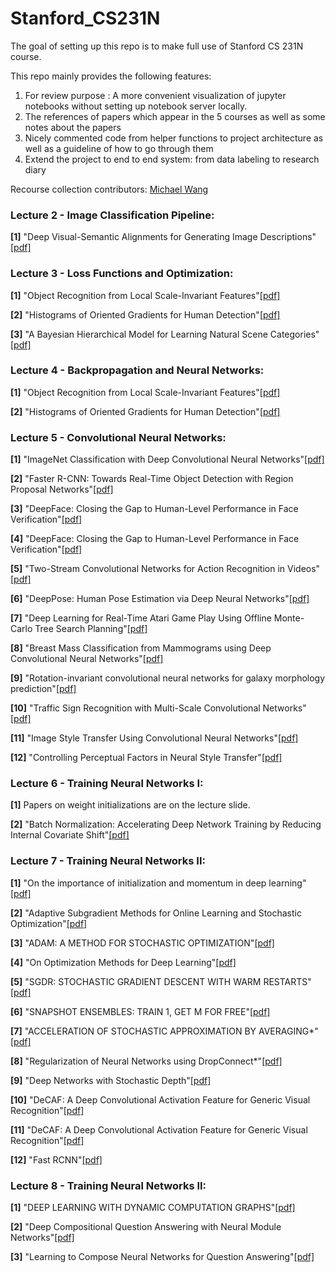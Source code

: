 # Stanford_CS231N
The goal of setting up this repo is to make full use of Stanford CS 231N course.

This repo mainly provides the following features:
1. For review purpose : A more convenient visualization of jupyter notebooks without setting up notebook server locally.
2. The references of papers which appear in the 5 courses as well as some notes about the papers
3. Nicely commented code from helper functions to project architecture as well as a guideline of how to go through them
4. Extend the project to end to end system: from data labeling to research diary

Recourse collection contributors: [Michael Wang](https://github.com/MichaelYxWang)


### Lecture 2 - Image Classification Pipeline:
**[1]** "Deep Visual-Semantic Alignments for Generating Image Descriptions"[[pdf]](https://cs.stanford.edu/people/karpathy/cvpr2015.pdf)


### Lecture 3 - Loss Functions and Optimization:
**[1]** "Object Recognition from Local Scale-Invariant Features"[[pdf]](https://www.cs.ubc.ca/~lowe/papers/iccv99.pdf)

**[2]** "Histograms of Oriented Gradients for Human Detection"[[pdf]](https://lear.inrialpes.fr/people/triggs/pubs/Dalal-cvpr05.pdf)

**[3]** "A Bayesian Hierarchical Model for Learning Natural Scene Categories"[[pdf]](http://vision.stanford.edu/documents/Fei-FeiPerona2005.pdf)


### Lecture 4 - Backpropagation and Neural Networks:
**[1]** "Object Recognition from Local Scale-Invariant Features"[[pdf]](https://www.cs.ubc.ca/~lowe/papers/iccv99.pdf)

**[2]** "Histograms of Oriented Gradients for Human Detection"[[pdf]](https://lear.inrialpes.fr/people/triggs/pubs/Dalal-cvpr05.pdf)


### Lecture 5 - Convolutional Neural Networks:
**[1]** "ImageNet Classification with Deep Convolutional
Neural Networks"[[pdf]](https://papers.nips.cc/paper/4824-imagenet-classification-with-deep-convolutional-neural-networks.pdf)

**[2]** "Faster R-CNN: Towards Real-Time Object Detection with Region Proposal Networks"[[pdf]](https://arxiv.org/pdf/1506.01497.pdf)

**[3]** "DeepFace: Closing the Gap to Human-Level Performance in Face Verification"[[pdf]](https://www.cs.toronto.edu/~ranzato/publications/taigman_cvpr14.pdf)

**[4]** "DeepFace: Closing the Gap to Human-Level Performance in Face Verification"[[pdf]](https://arxiv.org/pdf/1312.6034.pdf)

**[5]** "Two-Stream Convolutional Networks for Action Recognition in Videos"[[pdf]](https://arxiv.org/pdf/1406.2199.pdf)

**[6]** "DeepPose: Human Pose Estimation via Deep Neural Networks"[[pdf]](https://arxiv.org/pdf/1312.4659.pdf)

**[7]** "Deep Learning for Real-Time Atari Game Play
Using Offline Monte-Carlo Tree Search Planning"[[pdf]](https://papers.nips.cc/paper/5421-deep-learning-for-real-time-atari-game-play-using-offline-monte-carlo-tree-search-planning.pdf)

**[8]** "Breast Mass Classification from Mammograms using
Deep Convolutional Neural Networks"[[pdf]](https://arxiv.org/pdf/1612.00542.pdf)

**[9]** "Rotation-invariant convolutional neural networks for galaxy
morphology prediction"[[pdf]](https://arxiv.org/pdf/1503.07077.pdf)


**[10]** "Traffic Sign Recognition with Multi-Scale Convolutional Networks"[[pdf]](http://yann.lecun.com/exdb/publis/pdf/sermanet-ijcnn-11.pdf)

**[11]** "Image Style Transfer Using Convolutional Neural Networks"[[pdf]](https://www.cv-foundation.org/openaccess/content_cvpr_2016/papers/Gatys_Image_Style_Transfer_CVPR_2016_paper.pdf)

**[12]** "Controlling Perceptual Factors in Neural Style Transfer"[[pdf]](https://arxiv.org/pdf/1611.07865.pdf)


### Lecture 6 - Training Neural Networks I:
**[1]**  Papers on weight initializations are on the lecture slide.

**[2]** "Batch Normalization: Accelerating Deep Network Training by Reducing Internal Covariate Shift"[[pdf]](https://arxiv.org/pdf/1502.03167.pdf)


### Lecture 7 - Training Neural Networks II:
**[1]** "On the importance of initialization and momentum in deep learning"[[pdf]](http://www.cs.toronto.edu/~fritz/absps/momentum.pdf)

**[2]** "Adaptive Subgradient Methods for
Online Learning and Stochastic Optimization"[[pdf]](http://www.jmlr.org/papers/volume12/duchi11a/duchi11a.pdf)

**[3]** "ADAM: A METHOD FOR STOCHASTIC OPTIMIZATION"[[pdf]](https://arxiv.org/pdf/1412.6980.pdf)

**[4]** "On Optimization Methods for Deep Learning"[[pdf]](https://ai.stanford.edu/~ang/papers/icml11-OptimizationForDeepLearning.pdf)

**[5]** "SGDR: STOCHASTIC GRADIENT DESCENT WITH
WARM RESTARTS"[[pdf]](https://arxiv.org/pdf/1608.03983.pdf)

**[6]** "SNAPSHOT ENSEMBLES: TRAIN 1, GET M FOR FREE"[[pdf]](https://arxiv.org/pdf/1704.00109.pdf)

**[7]** "ACCELERATION OF STOCHASTIC APPROXIMATION BY AVERAGING*"[[pdf]](http://www.meyn.ece.ufl.edu/archive/spm_files/Courses/ECE555-2011/555media/poljud92.pdf)

**[8]** "Regularization of Neural Networks using DropConnect*"[[pdf]](http://yann.lecun.com/exdb/publis/pdf/wan-icml-13.pdf)

**[9]** "Deep Networks with Stochastic Depth"[[pdf]](https://arxiv.org/pdf/1603.09382.pdf)

**[10]** "DeCAF: A Deep Convolutional Activation Feature
for Generic Visual Recognition"[[pdf]](https://arxiv.org/pdf/1310.1531.pdf)

**[11]** "DeCAF: A Deep Convolutional Activation Feature
for Generic Visual Recognition"[[pdf]](https://arxiv.org/pdf/1310.1531.pdf)

**[12]** "Fast RCNN"[[pdf]](https://arxiv.org/pdf/1504.08083.pdf)



### Lecture 8 - Training Neural Networks II:
**[1]** "DEEP LEARNING WITH DYNAMIC COMPUTATION GRAPHS"[[pdf]](https://arxiv.org/pdf/1702.02181.pdf)

**[2]** "Deep Compositional Question Answering with Neural Module Networks"[[pdf]](https://arxiv.org/pdf/1511.02799.pdf)

**[3]** "Learning to Compose Neural Networks for Question Answering"[[pdf]](https://arxiv.org/pdf/1601.01705.pdf)
